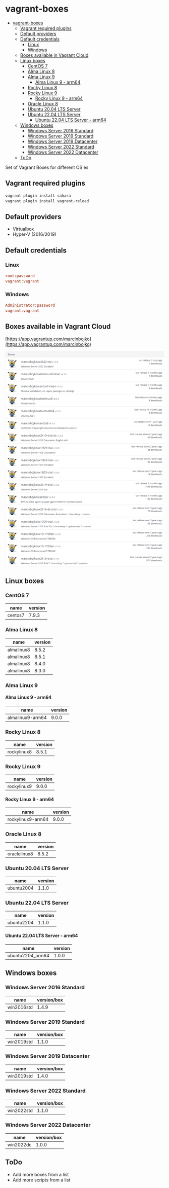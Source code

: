 # vagrant-boxes
<!-- TOC -->

- [vagrant-boxes](#vagrant-boxes)
  - [Vagrant required plugins](#vagrant-required-plugins)
  - [Default providers](#default-providers)
  - [Default credentials](#default-credentials)
    - [Linux](#linux)
    - [Windows](#windows)
  - [Boxes available in Vagrant Cloud](#boxes-available-in-vagrant-cloud)
  - [Linux boxes](#linux-boxes)
    - [CentOS 7](#centos-7)
    - [Alma Linux 8](#alma-linux-8)
    - [Alma Linux 9](#alma-linux-9)
      - [Alma Linux 9 - arm64](#alma-linux-9---arm64)
    - [Rocky Linux 8](#rocky-linux-8)
    - [Rocky Linux 9](#rocky-linux-9)
      - [Rocky Linux 9 - arm64](#rocky-linux-9---arm64)
    - [Oracle Linux 8](#oracle-linux-8)
    - [Ubuntu 20.04 LTS Server](#ubuntu-2004-lts-server)
    - [Ubuntu 22.04 LTS Server](#ubuntu-2204-lts-server)
      - [Ubuntu 22.04 LTS Server - arm64](#ubuntu-2204-lts-server---arm64)
  - [Windows boxes](#windows-boxes)
    - [Windows Server 2016 Standard](#windows-server-2016-standard)
    - [Windows Server 2019 Standard](#windows-server-2019-standard)
    - [Windows Server 2019 Datacenter](#windows-server-2019-datacenter)
    - [Windows Server 2022 Standard](#windows-server-2022-standard)
    - [Windows Server 2022 Datacenter](#windows-server-2022-datacenter)
  - [ToDo](#todo)

<!-- /TOC -->

Set of Vagrant Boxes for different OS'es

## Vagrant required plugins

```bash
vagrant plugin install sahara
vagrant plugin install vagrant-reload
```

## Default providers

- Virtualbox
- Hyper-V (2016/2019)

## Default credentials

### Linux

```ini
root:password
vagrant:vagrant
```

### Windows

```ini
Administrator:password
vagrant:vagrant
```

## Boxes available in Vagrant Cloud

[https://app.vagrantup.com/marcinbojko](https://app.vagrantup.com/marcinbojko)

![alt](./images/image_01.png)

## Linux boxes

### CentOS 7

|name|version|
|----|-------|
|centos7|7.9.3|

### Alma Linux 8

|name|version|
|----|-------|
|almalinux8|8.5.2|
|almalinux8|8.5.1|
|almalinux8|8.4.0|
|almalinux8|8.3.0|

### Alma Linux 9

#### Alma Linux 9 - arm64

|name|version|
|----|-------|
|almalinux9-arm64|9.0.0|

### Rocky Linux 8

|name|version|
|----|-------|
|rockylinux8|8.5.1|

### Rocky Linux 9

|name|version|
|----|-------|
|rockylinux9|9.0.0|

#### Rocky Linux 9 - arm64

|name|version|
|----|-------|
|rockylinux9-arm64|9.0.0|

### Oracle Linux 8

|name|version|
|----|-------|
|oraclelinux8|8.5.2|

### Ubuntu 20.04 LTS Server

|name|version|
|----|-------|
|ubuntu2004|1.1.0|

### Ubuntu 22.04 LTS Server

|name|version|
|----|-------|
|ubuntu2204|1.1.0|

#### Ubuntu 22.04 LTS Server - arm64

|name|version|
|----|-------|
|ubuntu2204_arm64|1.0.0|

## Windows boxes

### Windows Server 2016 Standard

|name|version/box|
|----|-------|
|win2016std|1.4.9|

### Windows Server 2019 Standard

|name|version/box|
|----|-------|
|win2019std|1.1.0|

### Windows Server 2019 Datacenter

|name|version/box|
|----|-------|
|win2019std|1.4.0|

### Windows Server 2022 Standard

|name|version/box|
|----|-------|
|win2022std|1.1.0|

### Windows Server 2022 Datacenter

|name|version/box|
|----|-------|
|win2022dc|1.0.0|

## ToDo

- Add more boxes from a list
- Add more scripts from a list
